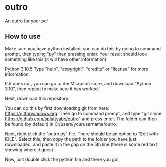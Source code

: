 # outro
An outro for your pc!


## How to use
Make sure you have python installed, you can do this by going to command prompt, then typing "py" then pressing enter. Your result should look something like this (it will have other information):

Python 3.10.5
Type "help", "copyright", "credits" or "license" for more information.

If it does not, you can go to the Microsoft store, and download "Python 3.10", then repeat to make sure it has worked.'

Next, download this repository. 

You can do this by first downloading git from here: https://gitforwindows.org. Then go to command prompt, and type "git clone https://github.com/splattyabc/outro" and press enter. The folder can then be found (by default) in C:/users/yourusername/outro.

Next, right click the "outro.py" file. There should be an option to "Edit with IDLE". Select this, then copy the path to the folder you have just downloaded, and paste it in the gap on the 5th line (there is some red text showing where it goes).

Now, just double click the python file and there you go!
